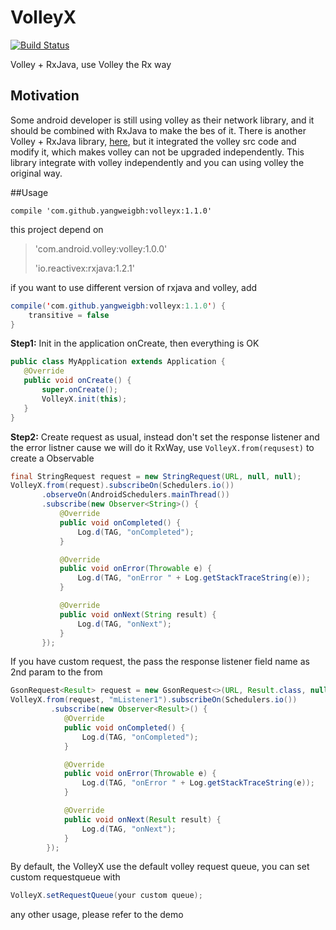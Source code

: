 # VolleyX

[![Build Status](https://travis-ci.org/yangweigbh/VolleyX.svg?branch=master)](https://travis-ci.org/yangweigbh/VolleyX)

Volley + RxJava, use Volley the Rx way

## Motivation
Some android developer is still using volley as their network library, and it should be combined with RxJava to make the bes of it. There is another Volley + RxJava library, [here](https://github.com/kymjs/RxVolley), but it integrated the volley src code and modify it, which makes volley can not be upgraded independently. This library integrate with volley independently and you can using volley the original way.

##Usage

 `compile 'com.github.yangweigbh:volleyx:1.1.0'`

this project depend on     
> 'com.android.volley:volley:1.0.0'
> 
> 'io.reactivex:rxjava:1.2.1'

if you want to use different version of rxjava and volley, add

```java
compile('com.github.yangweigbh:volleyx:1.1.0') {
    transitive = false
}
```
 
 **Step1:** Init in the application onCreate, then everything is OK
 
 ```java
public class MyApplication extends Application {
    @Override
    public void onCreate() {
        super.onCreate();
        VolleyX.init(this);
    }
}
 ```
**Step2:** Create request as usual, instead don't set the response listener and the error listner cause we will do it RxWay, use `VolleyX.from(requsest)` to create a Observable
 
 ```java
final StringRequest request = new StringRequest(URL, null, null);
VolleyX.from(request).subscribeOn(Schedulers.io())
        .observeOn(AndroidSchedulers.mainThread())
        .subscribe(new Observer<String>() {
            @Override
            public void onCompleted() {
                Log.d(TAG, "onCompleted");
            }

            @Override
            public void onError(Throwable e) {
                Log.d(TAG, "onError " + Log.getStackTraceString(e));
            }

            @Override
            public void onNext(String result) {
                Log.d(TAG, "onNext");
            }
        });
 ```
 
 If you have custom request, the pass the response listener field name as 2nd param to the from
 
```java
GsonRequest<Result> request = new GsonRequest<>(URL, Result.class, null, null);
VolleyX.from(request, "mListener1").subscribeOn(Schedulers.io())
         .subscribe(new Observer<Result>() {
            @Override
            public void onCompleted() {
                Log.d(TAG, "onCompleted");
            }

            @Override
            public void onError(Throwable e) {
                Log.d(TAG, "onError " + Log.getStackTraceString(e));
            }

            @Override
            public void onNext(Result result) {
                Log.d(TAG, "onNext");
            }
        });
```
 By default, the VolleyX use the default volley request queue, you can set custom requestqueue with
 
 ```java
 VolleyX.setRequestQueue(your custom queue);
 ```
 any other usage, please refer to the demo
